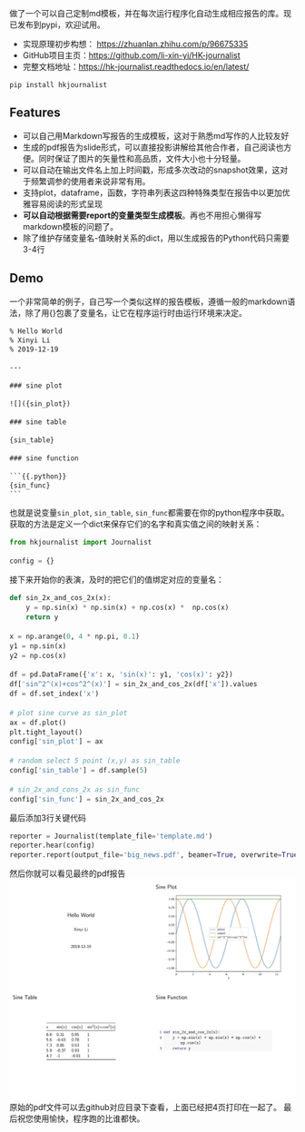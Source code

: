 做了一个可以自己定制md模板，并在每次运行程序化自动生成相应报告的库。现已发布到pypi，欢迎试用。

- 实现原理初步构想： https://zhuanlan.zhihu.com/p/96675335
- GitHub项目主页：https://github.com/li-xin-yi/HK-journalist
- 完整文档地址：https://hk-journalist.readthedocs.io/en/latest/

```
pip install hkjournalist
```
## Features
- 可以自己用Markdown写报告的生成模板，这对于熟悉md写作的人比较友好
- 生成的pdf报告为slide形式，可以直接投影讲解给其他合作者，自己阅读也方便。同时保证了图片的矢量性和高品质，文件大小也十分轻量。
- 可以自动在输出文件名上加上时间戳，形成多次改动的snapshot效果，这对于频繁调参的使用者来说非常有用。
- 支持plot，dataframe，函数，字符串列表这四种特殊类型在报告中以更加优雅容易阅读的形式呈现
- **可以自动根据需要report的变量类型生成模板**。再也不用担心懒得写markdown模板的问题了。
- 除了维护存储变量名-值映射关系的dict，用以生成报告的Python代码只需要3-4行

## Demo
一个非常简单的例子，自己写一个类似这样的报告模板，遵循一般的markdown语法，除了用{}包裹了变量名，让它在程序运行时由运行环境来决定。
````
% Hello World
% Xinyi Li
% 2019-12-19

---

### sine plot

![]({sin_plot})

### sine table

{sin_table}

### sine function

```{{.python}}
{sin_func}
```
````

也就是说变量`sin_plot`, `sin_table`, `sin_func`都需要在你的python程序中获取。获取的方法是定义一个dict来保存它们的名字和真实值之间的映射关系：

```py
from hkjournalist import Journalist

config = {}
```

接下来开始你的表演，及时的把它们的值绑定对应的变量名：
```py
def sin_2x_and_cos_2x(x):
    y = np.sin(x) * np.sin(x) + np.cos(x) *  np.cos(x)
    return y

x = np.arange(0, 4 * np.pi, 0.1)
y1 = np.sin(x)
y2 = np.cos(x)

df = pd.DataFrame({'x': x, 'sin(x)': y1, 'cos(x)': y2})
df['sin^2^(x)+cos^2^(x)'] = sin_2x_and_cos_2x(df['x']).values
df = df.set_index('x')

# plot sine curve as sin_plot
ax = df.plot()
plt.tight_layout()
config['sin_plot'] = ax

# random select 5 point (x,y) as sin_table
config['sin_table'] = df.sample(5)

# sin_2x_and_cons_2x as sin_func
config['sin_func'] = sin_2x_and_cos_2x
```

最后添加3行关键代码

```py
reporter = Journalist(template_file='template.md')
reporter.hear(config)
reporter.report(output_file='big_news.pdf', beamer=True, overwrite=True)
```
然后你就可以看见最终的pdf报告
![](./demo/big_news.png)
原始的pdf文件可以去github对应目录下查看，上面已经把4页打印在一起了。
最后祝您使用愉快，程序跑的比谁都快。
